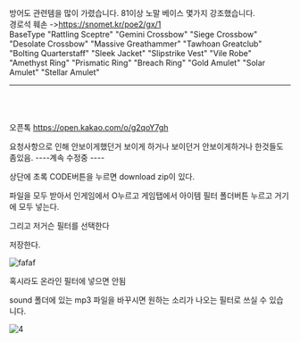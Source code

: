 방어도 관련템을 많이 가렸습니다.
81이상 노말 베이스 몇가지 강조했습니다. <br>
경로석 훼손 ->https://snomet.kr/poe2/gx/1
<br>
    BaseType  "Rattling Sceptre" "Gemini Crossbow" "Siege Crossbow" "Desolate Crossbow" "Massive Greathammer" "Tawhoan Greatclub" "Bolting Quarterstaff" "Sleek Jacket" "Slipstrike Vest" "Vile Robe" "Amethyst Ring" "Prismatic Ring" "Breach Ring" "Gold Amulet" "Solar Amulet" "Stellar Amulet"

-----------------------------------------------------------------------------------------------------
<br><br><br>
오픈톡
https://open.kakao.com/o/g2qoY7gh











요청사항으로 인해 안보이게했던거 보이게 하거나 보이던거 안보이게하거나 한것들도 좀있음.
----계속 수정중 ----

상단에 초록 CODE버튼을 누르면 download zip이 있다.

파일을 모두 받아서 인게임에서 O누르고 게임탭에서 아이템 필터 폴더버튼 누르고 거기에 모두 넣는다.

그리고 저거슨 필터를 선택한다

저장한다.




![fafaf](https://github.com/user-attachments/assets/29f1c65f-8641-4378-85a7-a20856d87f78)





혹시라도 온라인 필터에 넣으면 안됨

sound 폴더에 있는 mp3 파일을 바꾸시면 원하는 소리가 나오는 필터로 쓰실 수 있습니다.


![4](https://github.com/user-attachments/assets/d59a8055-2e8b-4286-b4a3-c64293971a6f)



